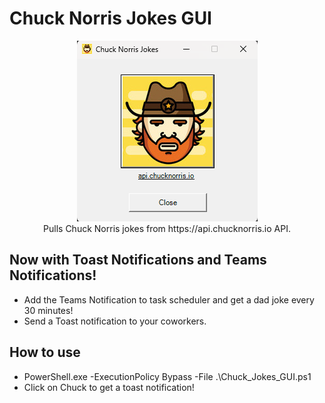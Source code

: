 # Chuck Norris Jokes GUI
<p align="center">
  <img src="https://raw.githubusercontent.com/Tachaeon/Chuck_Norris_Jokes/main/images/chuck.png" />
  <br>Pulls Chuck Norris jokes from https://api.chucknorris.io API.
</p>

## Now with Toast Notifications and Teams Notifications!
- Add the Teams Notification to task scheduler and get a dad joke every 30 minutes!
- Send a Toast notification to your coworkers.

## How to use
- PowerShell.exe -ExecutionPolicy Bypass -File .\Chuck_Jokes_GUI.ps1
- Click on Chuck to get a toast notification!
